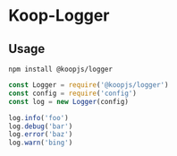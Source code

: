 # Koop-Logger

## Usage
`npm install @koopjs/logger`
```javascript
const Logger = require('@koopjs/logger')
const config = require('config')
const log = new Logger(config)

log.info('foo')
log.debug('bar')
log.error('baz')
log.warn('bing')
```
